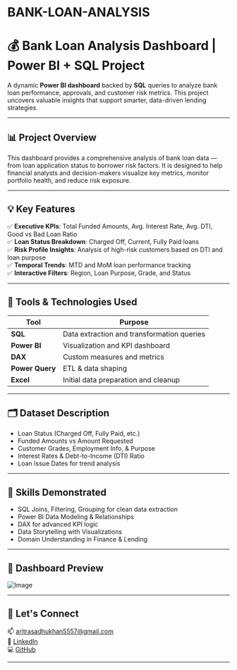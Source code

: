 # BANK-LOAN-ANALYSIS
# 💰 Bank Loan Analysis Dashboard | Power BI + SQL Project

A dynamic **Power BI dashboard** backed by **SQL** queries to analyze bank loan performance, approvals, and customer risk metrics. This project uncovers valuable insights that support smarter, data-driven lending strategies.

---

## 📊 Project Overview

This dashboard provides a comprehensive analysis of bank loan data — from loan application status to borrower risk factors. It is designed to help financial analysts and decision-makers visualize key metrics, monitor portfolio health, and reduce risk exposure.

---

## 💡 Key Features

✅ **Executive KPIs**: Total Funded Amounts, Avg. Interest Rate, Avg. DTI, Good vs Bad Loan Ratio  
✅ **Loan Status Breakdown**: Charged Off, Current, Fully Paid loans  
✅ **Risk Profile Insights**: Analysis of high-risk customers based on DTI and loan purpose  
✅ **Temporal Trends**: MTD and MoM loan performance tracking  
✅ **Interactive Filters**: Region, Loan Purpose, Grade, and Status

---

## 🧰 Tools & Technologies Used

| Tool         | Purpose                                   |
|--------------|-------------------------------------------|
| **SQL**      | Data extraction and transformation queries|
| **Power BI** | Visualization and KPI dashboard           |
| **DAX**      | Custom measures and metrics               |
| **Power Query** | ETL & data shaping                     |
| **Excel**    | Initial data preparation and cleanup      |

---

## 🗂️ Dataset Description

- Loan Status (Charged Off, Fully Paid, etc.)  
- Funded Amounts vs Amount Requested  
- Customer Grades, Employment Info, & Purpose  
- Interest Rates & Debt-to-Income (DTI) Ratio  
- Loan Issue Dates for trend analysis

---

## 🧠 Skills Demonstrated

- SQL Joins, Filtering, Grouping for clean data extraction  
- Power BI Data Modeling & Relationships  
- DAX for advanced KPI logic  
- Data Storytelling with Visualizations  
- Domain Understanding in Finance & Lending

---

## 📸 Dashboard Preview

![Image](https://github.com/user-attachments/assets/3e907ee4-45da-4921-811c-283180b28b75)

---



## 🔗 Let's Connect

📫 aritrasadhukhan5557@gmail.com  
🔗 [LinkedIn](https://www.linkedin.com/in/aritrasadhukhan)  
💻 [GitHub](https://github.com/AritraSadhukhan)

---

> 
